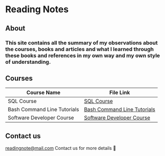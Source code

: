 # Reading Notes

## About 

### This site contains all the summary of my observations about the courses, books and articles and what I learned through these books and references in my own way and my own style of understanding.

## Courses

| Course Name                 | File Link                                                     |
|-----------------------------|---------------------------------------------------------------|
| SQL Course                  | [SQL Course](./SQL-Course.md)                                 |
| Bash Command Line Tutorials | [Bash Command Line Tutorials](./CLI-Course.md)                |
| Software Developer Course   | [Software Developer Course](./Software-Development-Course.md) |


## Contact us 
readingnote@mail.com Contact us for more details :email:
